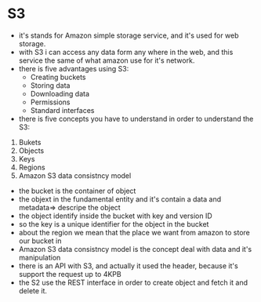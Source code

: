 # S3
- it's stands for Amazon simple storage service, and it's used for web storage.
- with S3 i can access any data form any where in the web, and this service the same of what amazon use for it's network.
- there is five advantages using S3:
   - Creating buckets
   - Storing data
   - Downloading data 
   - Permissions
   - Standard interfaces 
- there is five concepts you have to understand in order to understand the S3:
1. Bukets
1. Objects
1. Keys
1. Regions
1. Amazon S3 data consistncy model

- the bucket is the container of object
- the objext in the fundamental entity and it's contain a data and metadata=> descripe the object
- the object identify inside the bucket with key and version ID
- so the key is a unique identifier for the object in the bucket
- about the region we mean that the place we want from amazon to store our bucket in
- Amazon S3 data consistncy model is the concept deal with data and it's manipulation
- there is an API with S3, and actually it used the header, because it's support the request up to 4KPB
- the S2 use the REST interface in order to create object and fetch it and delete it. 